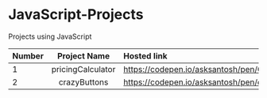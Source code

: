 # JavaScript-Projects
Projects using JavaScript

| Number  |     Project Name    |                      Hosted link                               |
|---------|:-------------------:|:---------------------------------------------------------------|
| 1       |  pricingCalculator  |            https://codepen.io/asksantosh/pen/QeOGPN            |
| 2       |     crazyButtons    |            https://codepen.io/asksantosh/pen/oKoYKa            |
